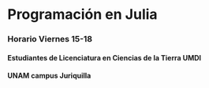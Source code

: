 # Programación en Julia

### Horario Viernes 15-18

#### Estudiantes de Licenciatura en Ciencias de la Tierra UMDI
#### UNAM campus Juriquilla 

